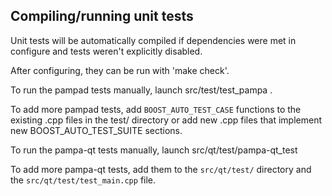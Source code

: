 Compiling/running unit tests
------------------------------------

Unit tests will be automatically compiled if dependencies were met in configure
and tests weren't explicitly disabled.

After configuring, they can be run with 'make check'.

To run the pampad tests manually, launch src/test/test_pampa .

To add more pampad tests, add `BOOST_AUTO_TEST_CASE` functions to the existing
.cpp files in the test/ directory or add new .cpp files that
implement new BOOST_AUTO_TEST_SUITE sections.

To run the pampa-qt tests manually, launch src/qt/test/pampa-qt_test

To add more pampa-qt tests, add them to the `src/qt/test/` directory and
the `src/qt/test/test_main.cpp` file.

